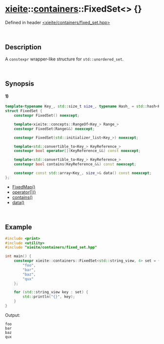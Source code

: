 # [xieite](../../xieite.md)\:\:[containers](../../containers.md)\:\:FixedSet\<\> \{\}
Defined in header [<xieite/containers/fixed_set.hpp>](../../../include/xieite/containers/fixed_set.hpp)

&nbsp;

## Description
A `constexpr` wrapper-like structure for `std::unordered_set`.

&nbsp;

## Synopsis
#### 1)
```cpp
template<typename Key_, std::size_t size_, typename Hash_ = std::hash<Key_>, typename KeyComparator_ = std::equal_to<Key_>, typename Allocator_ = std::allocator<Key_>>
struct FixedSet {
    constexpr FixedSet() noexcept;

    template<xieite::concepts::RangeOf<Key_> Range_>
    constexpr FixedSet(Range&&) noexcept;

    constexpr FixedSet(std::initializer_list<Key_>) noexcept;

    template<std::convertible_to<Key_> KeyReference_>
    constexpr bool operator[](KeyReference_&&) const noexcept;

    template<std::convertible_to<Key_> KeyReference_>
    constexpr bool contains(KeyReference_&&) const noexcept;

    constexpr const std::array<Key_, size_>& data() const noexcept;
};
```
- [FixedMap\(\)](./structures/fixed_set/1/operators/constructor.md)
- [operator\[\]\(\)](./structures/fixed_set/1/operators/array_subscript.md)
- [contains\(\)](./structures/fixed_set/1/contains.md)
- [data\(\)](./structures/fixed_set/1/data.md)

&nbsp;

## Example
```cpp
#include <print>
#include <utility>
#include "xieite/containers/fixed_set.hpp"

int main() {
    constexpr xieite::containers::FixedSet<std::string_view, 4> set = {
        "foo",
        "bar",
        "baz",
        "qux"
    };

    for (std::string_view key : set) {
        std::println("{}", key);
    }
}
```
Output:
```
foo
bar
baz
qux
```
